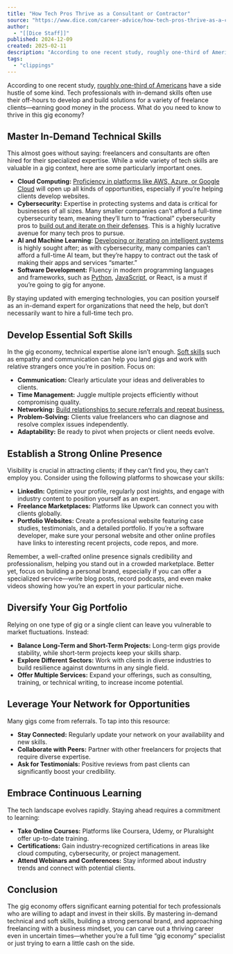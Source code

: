 ```yaml
---
title: "How Tech Pros Thrive as a Consultant or Contractor"
source: "https://www.dice.com/career-advice/how-tech-pros-thrive-as-a-consultant-or-contractor?utm_source=iterable&utm_medium=email&utm_content=diceweekly_12122024&%243p=e_iterable"
author:
  - "[[Dice Staff]]"
published: 2024-12-09
created: 2025-02-11
description: "According to one recent study, roughly one-third of Americans have a side hustle of some kind. Tech professionals with in-demand skills often use their off-hours to develop and build solutions for a variety of freelance clients—earning good money in the process. What do you need to know to thrive in this gig economy?"
tags:
  - "clippings"
---
```

According to one recent study, [roughly one-third of Americans](https://www.bankrate.com/credit-cards/news/side-hustles-survey/) have a side hustle of some kind. Tech professionals with in-demand skills often use their off-hours to develop and build solutions for a variety of freelance clients—earning good money in the process. What do you need to know to thrive in this gig economy?

## **Master In-Demand Technical Skills**

This almost goes without saying: freelancers and consultants are often hired for their specialized expertise. While a wide variety of tech skills are valuable in a gig context, here are some particularly important ones.

- **Cloud Computing:** [Proficiency in platforms like AWS, Azure, or Google Cloud](https://www.dice.com/career-advice/cloud-computing-degrees-what-you-need-to-know) will open up all kinds of opportunities, especially if you’re helping clients develop websites.
- **Cybersecurity:** Expertise in protecting systems and data is critical for businesses of all sizes. Many smaller companies can’t afford a full-time cybersecurity team, meaning they’ll turn to “fractional” cybersecurity pros to [build out and iterate on their defenses](https://www.dice.com/career-advice/cybersecurity-hiring-likely-to-pick-up-in-2025-but-challenges-remain). This is a highly lucrative avenue for many tech pros to pursue.
- **AI and Machine Learning:** [Developing or iterating on intelligent systems](https://www.dice.com/career-advice/breaking-into-ai-a-roadmap-to-building-expertise) is highly sought after; as with cybersecurity, many companies can’t afford a full-time AI team, but they’re happy to contract out the task of making their apps and services “smarter.”
- **Software Development:** Fluency in modern programming languages and frameworks, such as [Python](https://www.dice.com/career-advice/python-developer-skills-what-you-need-to-know), [JavaScript](https://www.dice.com/career-advice/how-to-become-a-full-stack-javascript-developer), or React, is a must if you’re going to gig for anyone.

By staying updated with emerging technologies, you can position yourself as an in-demand expert for organizations that need the help, but don’t necessarily want to hire a full-time tech pro.

## **Develop Essential Soft Skills**

In the gig economy, technical expertise alone isn’t enough. [Soft skills](https://www.dice.com/career-advice/9-soft-skills-employers-really-want-you-to-have) such as empathy and communication can help you land gigs and work with relative strangers once you’re in position. Focus on:

- **Communication:** Clearly articulate your ideas and deliverables to clients.
- **Time Management:** Juggle multiple projects efficiently without compromising quality.
- **Networking:** [Build relationships to secure referrals and repeat business.](https://www.dice.com/career-advice/use-networking-to-boost-your-tech-career-in-2025)
- **Problem-Solving:** Clients value freelancers who can diagnose and resolve complex issues independently.
- **Adaptability:** Be ready to pivot when projects or client needs evolve.

## **Establish a Strong Online Presence**

Visibility is crucial in attracting clients; if they can’t find you, they can’t employ you. Consider using the following platforms to showcase your skills:

- **LinkedIn:** Optimize your profile, regularly post insights, and engage with industry content to position yourself as an expert.
- **Freelance Marketplaces:** Platforms like Upwork can connect you with clients globally.
- **Portfolio Websites:** Create a professional website featuring case studies, testimonials, and a detailed portfolio. If you’re a software developer, make sure your personal website and other online profiles have links to interesting recent projects, code repos, and more.

Remember, a well-crafted online presence signals credibility and professionalism, helping you stand out in a crowded marketplace. Better yet, focus on building a personal brand, especially if you can offer a specialized service—write blog posts, record podcasts, and even make videos showing how you’re an expert in your particular niche.

## **Diversify Your Gig Portfolio**

Relying on one type of gig or a single client can leave you vulnerable to market fluctuations. Instead:

- **Balance Long-Term and Short-Term Projects:** Long-term gigs provide stability, while short-term projects keep your skills sharp.
- **Explore Different Sectors:** Work with clients in diverse industries to build resilience against downturns in any single field.
- **Offer Multiple Services:** Expand your offerings, such as consulting, training, or technical writing, to increase income potential.

## **Leverage Your Network for Opportunities**

Many gigs come from referrals. To tap into this resource:

- **Stay Connected:** Regularly update your network on your availability and new skills.
- **Collaborate with Peers:** Partner with other freelancers for projects that require diverse expertise.
- **Ask for Testimonials:** Positive reviews from past clients can significantly boost your credibility.

## **Embrace Continuous Learning**

The tech landscape evolves rapidly. Staying ahead requires a commitment to learning:

- **Take Online Courses:** Platforms like Coursera, Udemy, or Pluralsight offer up-to-date training.
- **Certifications:** Gain industry-recognized certifications in areas like cloud computing, cybersecurity, or project management.
- **Attend Webinars and Conferences:** Stay informed about industry trends and connect with potential clients.

## **Conclusion**

The gig economy offers significant earning potential for tech professionals who are willing to adapt and invest in their skills. By mastering in-demand technical and soft skills, building a strong personal brand, and approaching freelancing with a business mindset, you can carve out a thriving career even in uncertain times—whether you’re a full time “gig economy” specialist or just trying to earn a little cash on the side.